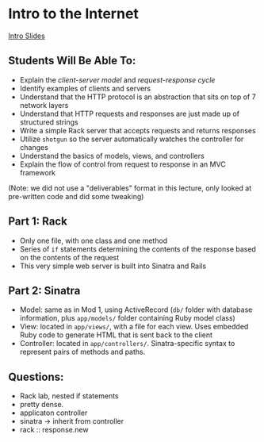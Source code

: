 # Intro to the Internet

[Intro Slides](https://docs.google.com/presentation/d/11aRjIVqm656lSxegBbHWr1jNV-EotTK_Cg9N8BtHSns/edit#slide=id.p9)

## Students Will Be Able To:
 - Explain the _client-server model_ and _request-response cycle_
 - Identify examples of clients and servers
 - Understand that the HTTP protocol is an abstraction that sits on top of 7 network layers
 - Understand that HTTP requests and responses are just made up of structured strings
 - Write a simple Rack server that accepts requests and returns responses
 - Utilize `shotgun` so the server automatically watches the controller for changes
 - Understand the basics of models, views, and controllers
 - Explain the flow of control from request to response in an MVC framework

(Note: we did not use a "deliverables" format in this lecture, only looked at pre-written code and did some tweaking)

## Part 1: Rack
 - Only one file, with one class and one method
 - Series of `if` statements determining the contents of the response based on the contents of the request
 - This very simple web server is built into Sinatra and Rails

## Part 2: Sinatra 
 - Model: same as in Mod 1, using ActiveRecord (`db/` folder with database information, plus `app/models/` folder containing Ruby model class)
 - View: located in `app/views/`, with a file for each view.  Uses embedded Ruby code to generate HTML that is sent back to the client
 - Controller: located in `app/controllers/`.  Sinatra-specific syntax to represent pairs of methods and paths.


 ## Questions:
- Rack lab, nested if statements
- pretty dense.
- applicaton controller 
- sinatra -> inherit from controller
- rack :: response.new

